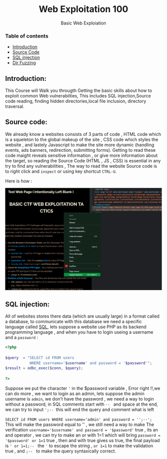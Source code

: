 <h1 align="center">Web Exploitation 100</h1>
  <p align="center">
     Basic Web Exploiation
  </p>

### Table of contents

- [Introduction](#introduction)
- [Source Code](#source-code)
- [SQL injection](#sql-injection)
- [Dir Fuzzing](#)

## Introduction: 
This Course will Walk you througth Getting the basic skills about how to exploit common Web vulnerabilties, This includes SQL injection,Source code reading, finding hidden directories,local file inclusion, directory traversal.

## Source code: 
We already know a websites consists of 3 parts of code , HTML code which is a squeleton to the global makeup of the site , CSS code which styles the website , and lastely Javascript to make the site more dynamic (handling events, ads banners, redirection, submitting forms).
Getting to read these code maight reveals sensitive information , or give more information about the target, so reading the Source Code (HTML , JS , CSS) is essential in any try to find any vulnerabilities , The way to read the website Source code is to right click and `inspect` or using key shortcut  `CTRL-U`.

Here is how : 
<center><img src="../images/src-code.png"></center>

## SQL injection: 


All of websites stores there data (which are usually large) in a format called a database, to communicate with this database we need a specific language called [SQL](https://learnxinyminutes.com/docs/sql/), lets suppose a website use PHP as its backend programming language , and when you have to login useing a username and a  `password` : 

```php
<?php

$query  = "SELECT id FROM users
           WHERE username='$username' and password = '$password'";
$result = odbc_exec($conn, $query);

?>
```

Suppose we put the character `'` in the $password variable , Error right !!,we can do more , we want to login as an admin, lets suppose the admin username is `admin`, we don't have the password , we need a way to login without a password, in SQL comments start with `-- ` and space at the end, we can try to input `';-- `this will end the query and comment what is left

`SELECT id FROM users WHERE username='admin' and password = '';--';` This will make the password equal to '' , we still need a way to make The verification `username='$username' and password = '$password'` true , its an and operator , we can try to make an or with 1=1 which will bring `password = '$password' or 1=1` true , then and with true gives us true, the final payload is `' or 1=1;-- ` the `'` to escape the string , `or 1=1` to make the validation true , and `;-- ` to make the query syntaxically correct.

